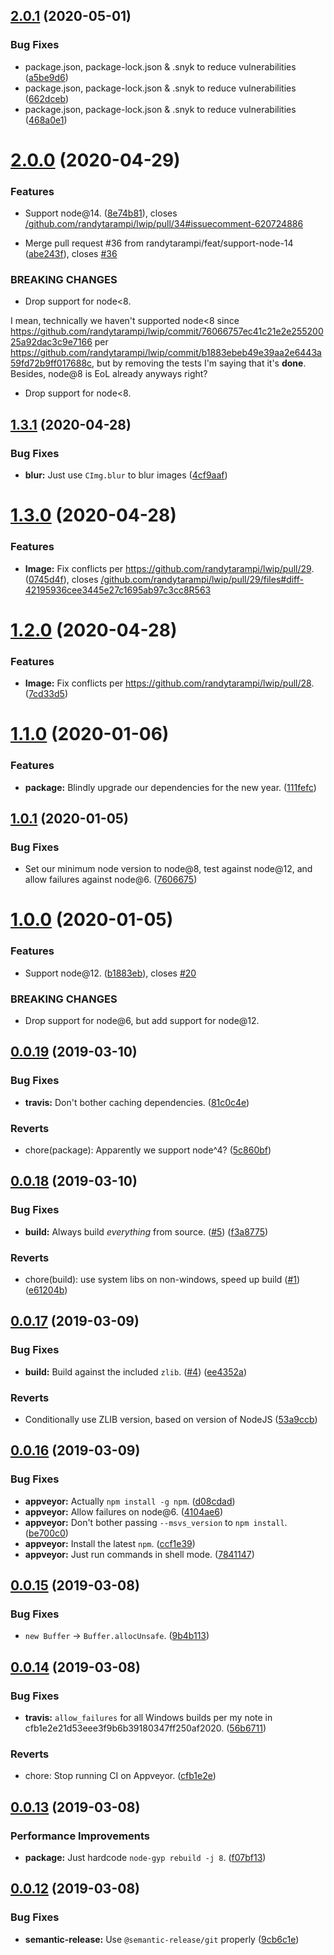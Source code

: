 ## [2.0.1](https://github.com/randytarampi/lwip/compare/v2.0.0...v2.0.1) (2020-05-01)


### Bug Fixes

* package.json, package-lock.json & .snyk to reduce vulnerabilities ([a5be9d6](https://github.com/randytarampi/lwip/commit/a5be9d6b8c6422bff10d42fa1a382529c97fda94))
* package.json, package-lock.json & .snyk to reduce vulnerabilities ([662dceb](https://github.com/randytarampi/lwip/commit/662dceb1b7056074a4f9b7f413e0d19ce527679e))
* package.json, package-lock.json & .snyk to reduce vulnerabilities ([468a0e1](https://github.com/randytarampi/lwip/commit/468a0e15d112c32d883581d264978859f0709cdb))

# [2.0.0](https://github.com/randytarampi/lwip/compare/v1.3.1...v2.0.0) (2020-04-29)


### Features

* Support node@14. ([8e74b81](https://github.com/randytarampi/lwip/commit/8e74b815882499b69610c924391af522c80d4206)), closes [/github.com/randytarampi/lwip/pull/34#issuecomment-620724886](https://github.com//github.com/randytarampi/lwip/pull/34/issues/issuecomment-620724886)


* Merge pull request #36 from randytarampi/feat/support-node-14 ([abe243f](https://github.com/randytarampi/lwip/commit/abe243f39366d8184ee3e8b6686445db7d32560d)), closes [#36](https://github.com/randytarampi/lwip/issues/36)


### BREAKING CHANGES

* Drop support for node<8.

I mean, technically we haven't supported node<8 since  https://github.com/randytarampi/lwip/commit/76066757ec41c21e2e25520025a92dac3c9e7166 per  https://github.com/randytarampi/lwip/commit/b1883ebeb49e39aa2e6443a59fd72b9ff017688c, but by removing the tests I'm saying that it's **done**. Besides, node@8 is EoL already anyways right?
* Drop support for node<8.

## [1.3.1](https://github.com/randytarampi/lwip/compare/v1.3.0...v1.3.1) (2020-04-28)


### Bug Fixes

* **blur:** Just use `CImg.blur` to blur images ([4cf9aaf](https://github.com/randytarampi/lwip/commit/4cf9aaf4b76c6a26fb6b45ffd830da405f38e0cc))

# [1.3.0](https://github.com/randytarampi/lwip/compare/v1.2.0...v1.3.0) (2020-04-28)


### Features

* **Image:** Fix conflicts per https://github.com/randytarampi/lwip/pull/29. ([0745d4f](https://github.com/randytarampi/lwip/commit/0745d4f966d4ba5220309f132f83efe9beeae98e)), closes [/github.com/randytarampi/lwip/pull/29/files#diff-42195936cee3445e27c1695ab97c3cc8R563](https://github.com//github.com/randytarampi/lwip/pull/29/files/issues/diff-42195936cee3445e27c1695ab97c3cc8R563)

# [1.2.0](https://github.com/randytarampi/lwip/compare/v1.1.0...v1.2.0) (2020-04-28)


### Features

* **Image:** Fix conflicts per https://github.com/randytarampi/lwip/pull/28. ([7cd33d5](https://github.com/randytarampi/lwip/commit/7cd33d5e6b39ae9f383acd89381dd811abf9ee00))

# [1.1.0](https://github.com/randytarampi/lwip/compare/v1.0.1...v1.1.0) (2020-01-06)


### Features

* **package:** Blindly upgrade our dependencies for the new year. ([111fefc](https://github.com/randytarampi/lwip/commit/111fefc01aaaf4e7b0ebfe14500c7f22cacb2140))

## [1.0.1](https://github.com/randytarampi/lwip/compare/v1.0.0...v1.0.1) (2020-01-05)


### Bug Fixes

* Set our minimum node version to node@8, test against node@12, and allow failures against node@6. ([7606675](https://github.com/randytarampi/lwip/commit/7606675))

# [1.0.0](https://github.com/randytarampi/lwip/compare/v0.0.19...v1.0.0) (2020-01-05)


### Features

* Support node@12. ([b1883eb](https://github.com/randytarampi/lwip/commit/b1883eb)), closes [#20](https://github.com/randytarampi/lwip/issues/20)


### BREAKING CHANGES

* Drop support for node@6, but add support for node@12.

## [0.0.19](https://github.com/randytarampi/lwip/compare/v0.0.18...v0.0.19) (2019-03-10)


### Bug Fixes

* **travis:** Don't bother caching dependencies. ([81c0c4e](https://github.com/randytarampi/lwip/commit/81c0c4e))


### Reverts

* chore(package): Apparently we support node^4? ([5c860bf](https://github.com/randytarampi/lwip/commit/5c860bf))

## [0.0.18](https://github.com/randytarampi/lwip/compare/v0.0.17...v0.0.18) (2019-03-10)


### Bug Fixes

* **build:** Always build _everything_ from source. ([#5](https://github.com/randytarampi/lwip/issues/5)) ([f3a8775](https://github.com/randytarampi/lwip/commit/f3a8775))


### Reverts

* chore(build): use system libs on non-windows, speed up build ([#1](https://github.com/randytarampi/lwip/issues/1)) ([e61204b](https://github.com/randytarampi/lwip/commit/e61204b))

## [0.0.17](https://github.com/randytarampi/lwip/compare/v0.0.16...v0.0.17) (2019-03-09)


### Bug Fixes

* **build:** Build against the included `zlib`. ([#4](https://github.com/randytarampi/lwip/issues/4)) ([ee4352a](https://github.com/randytarampi/lwip/commit/ee4352a))


### Reverts

* Conditionally use ZLIB version, based on version of NodeJS ([53a9ccb](https://github.com/randytarampi/lwip/commit/53a9ccb))

## [0.0.16](https://github.com/randytarampi/lwip/compare/v0.0.15...v0.0.16) (2019-03-09)


### Bug Fixes

* **appveyor:** Actually `npm install -g npm`. ([d08cdad](https://github.com/randytarampi/lwip/commit/d08cdad))
* **appveyor:** Allow failures on node@6. ([4104ae6](https://github.com/randytarampi/lwip/commit/4104ae6))
* **appveyor:** Don't bother passing `--msvs_version` to `npm install`. ([be700c0](https://github.com/randytarampi/lwip/commit/be700c0))
* **appveyor:** Install the latest `npm`. ([ccf1e39](https://github.com/randytarampi/lwip/commit/ccf1e39))
* **appveyor:** Just run commands in shell mode. ([7841147](https://github.com/randytarampi/lwip/commit/7841147))

## [0.0.15](https://github.com/randytarampi/lwip/compare/v0.0.14...v0.0.15) (2019-03-08)


### Bug Fixes

* `new Buffer` -> `Buffer.allocUnsafe`. ([9b4b113](https://github.com/randytarampi/lwip/commit/9b4b113))

## [0.0.14](https://github.com/randytarampi/lwip/compare/v0.0.13...v0.0.14) (2019-03-08)


### Bug Fixes

* **travis:** `allow_failures` for all Windows builds per my note in cfb1e2e21d53eee3f9b6b39180347ff250af2020. ([56b6711](https://github.com/randytarampi/lwip/commit/56b6711))


### Reverts

* chore: Stop running CI on Appveyor. ([cfb1e2e](https://github.com/randytarampi/lwip/commit/cfb1e2e))

## [0.0.13](https://github.com/randytarampi/lwip/compare/v0.0.12...v0.0.13) (2019-03-08)


### Performance Improvements

* **package:** Just hardcode `node-gyp rebuild -j 8`. ([f07bf13](https://github.com/randytarampi/lwip/commit/f07bf13))

## [0.0.12](https://github.com/randytarampi/lwip/compare/v0.0.11...v0.0.12) (2019-03-08)


### Bug Fixes

* **semantic-release:** Use `@semantic-release/git` properly ([9cb6c1e](https://github.com/randytarampi/lwip/commit/9cb6c1e))

